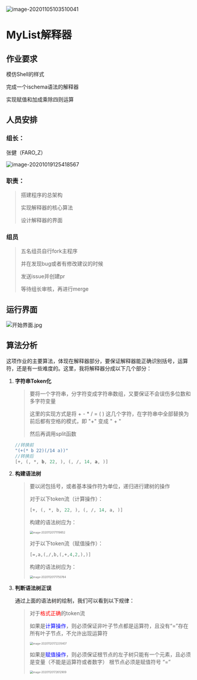![image-20201105103510041](https://gitee.com/faro/images/raw/master/img/20201105103531.png)



# MyList解释器

## 作业要求

模仿Shell的样式

完成一个ischema语法的解释器

实现赋值和加成乘除四则运算



## 人员安排

### 组长：

张健（FARO_Z）

![image-20201019125418567](https://gitee.com/faro/images/raw/master/img/20201019132909.png)

### 职责：

> 搭建程序的总架构
>
> 实现解释器的核心算法
>
> 设计解释器的界面



### 组员

> 五名组员自行fork主程序
>
> 并在发现bug或者有修改建议的时候
>
> 发送issue并创建pr
>
> 等待组长审核，再进行merge



## 运行界面

![开始界面.jpg](https://gitee.com/faro/images/raw/master/img/20201120165421.jpg)



## 算法分析

这项作业的主要算法，体现在解释器部分，要保证解释器能正确识别括号，运算符，还是有一些难度的。这里，我将解释器分成以下几个部分：

1. **字符串Token化**

   > 要将一个字符串，分字符变成字符串数组，又要保证不会误伤多位数和多字符变量
   >
   > 这里的实现方式是将 + - * / = (   )   这几个字符，在字符串中全部替换为前后都有空格的模式，即 "+"  变成 " + "
   >
   > 然后再调用split函数

   ```java
   //转换前
   "(+(* b 22)(/14 a))"
   //转换后
   [+, (, *, b, 22, ), (, /, 14, a, )]
   ```

2. **构建语法树**

   > 要以闭包括号，或者基本操作符为单位，递归进行建树的操作
   >
   > 对于以下token流（计算操作）：
   >
   > ```java
   > [+, (, *, b, 22, ), (, /, 14, a, )]
   > ```
   >
   > 构建的语法树应为：
   >
   > <img src="https://gitee.com/faro/images/raw/master/img/20201120173310.png" alt="image-20201120171119852" style="zoom:50%;" />
   >
   >
   > 对于以下token流（赋值操作）：
   >
   > ```java
   > [=,a,(,/,b,(,+,4,2,),)]
   > ```
   >
   > 构建的语法树应为：
   >
   > <img src="https://gitee.com/faro/images/raw/master/img/20201120173311.png" alt="image-20201120171750764" style="zoom:50%;" />

3. **判断语法树正误**

   通过上面的语法树的绘制，我们可以看到以下规律：

   > 对于<font color="red">格式正确</font>的token流
   >
   > 如果是<font color="blue">计算操作</font>，则必须保证非叶子节点都是运算符，且没有“=”存在
   > 所有叶子节点，不允许出现运算符
   >
   > <img src="https://gitee.com/faro/images/raw/master/img/20201120173312.png" alt="image-20201120172235407" style="zoom:50%;" />
   >
   > 如果是<font color="blue">赋值操作</font>，则必须保证根节点的左子树只能有一个元素，且必须是变量（不能是运算符或者数字）
   > 根节点必须是赋值符号 “=” 
   >
   > <img src="https://gitee.com/faro/images/raw/master/img/20201120173313.png" alt="image-20201120172612909" style="zoom:50%;" />



